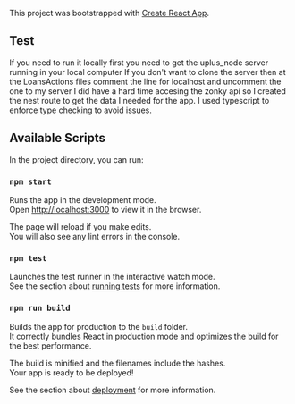 This project was bootstrapped with [Create React App](https://github.com/facebook/create-react-app).

## Test

If you need to run it locally first you need to get the uplus_node server running in your local computer
If you don't want to clone the server then at the LoansActions files comment the line for localhost and
uncomment the one to my server
I did have a hard time accesing the zonky api so I created the nest route to get the data I needed for the app.
I used typescript to enforce type checking to avoid issues.

## Available Scripts

In the project directory, you can run:

### `npm start`

Runs the app in the development mode.<br>
Open [http://localhost:3000](http://localhost:3000) to view it in the browser.

The page will reload if you make edits.<br>
You will also see any lint errors in the console.

### `npm test`

Launches the test runner in the interactive watch mode.<br>
See the section about [running tests](https://facebook.github.io/create-react-app/docs/running-tests) for more information.

### `npm run build`

Builds the app for production to the `build` folder.<br>
It correctly bundles React in production mode and optimizes the build for the best performance.

The build is minified and the filenames include the hashes.<br>
Your app is ready to be deployed!

See the section about [deployment](https://facebook.github.io/create-react-app/docs/deployment) for more information.
